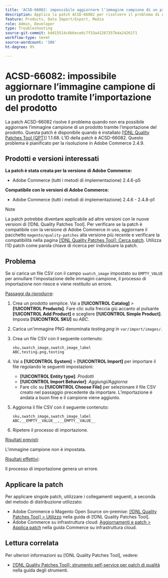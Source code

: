 ```yaml
---
title: 'ACSD-66082: impossibile aggiornare l’immagine campione di un prodotto tramite l’importazione del prodotto'
description: Applica la patch ACSD-66082 per risolvere il problema di Adobe Commerce, se il caricamento di un file CSV con il campo swatch_image impostato su EMPTY_VALUE per annullare l’impostazione delle immagini campione genera un errore durante l’importazione.
feature: Products, Data Import/Export, Media
role: Admin, Developer
type: Troubleshooting
source-git-commit: bdd15514c6b6ece6c7f33a41267357b4a24261f1
workflow-type: tm+mt
source-wordcount: '386'
ht-degree: 0%

---
```



# ACSD-66082: impossibile aggiornare l’immagine campione di un prodotto tramite l’importazione del prodotto

La patch ACSD-66082 risolve il problema quando non era possibile aggiornare l’immagine campione di un prodotto tramite l’importazione del prodotto. Questa patch è disponibile quando è installato [[!DNL Quality Patches Tool (QPT)]](/help/tools/quality-patches-tool/quality-patches-tool-to-self-serve-quality-patches.md) 1.1.68. L’ID della patch è ACSD-66082. Questo problema è pianificato per la risoluzione in Adobe Commerce 2.4.9.

## Prodotti e versioni interessati

**La patch è stata creata per la versione di Adobe Commerce:**

* Adobe Commerce (tutti i metodi di implementazione) 2.4.6-p5

**Compatibile con le versioni di Adobe Commerce:**

* Adobe Commerce (tutti i metodi di implementazione) 2.4.6 - 2.4.8-p1

>[!NOTE]
>
>La patch potrebbe diventare applicabile ad altre versioni con le nuove versioni di [!DNL Quality Patches Tool]. Per verificare se la patch è compatibile con la versione di Adobe Commerce in uso, aggiornare il pacchetto `magento/quality-patches` alla versione più recente e verificare la compatibilità nella pagina [[!DNL Quality Patches Tool]: Cerca patch](https://experienceleague.adobe.com/tools/commerce-quality-patches/index.html). Utilizza l’ID patch come parola chiave di ricerca per individuare la patch.

## Problema

Se si carica un file CSV con il campo `swatch_image` impostato su `EMPTY_VALUE` per annullare l&#39;impostazione delle immagini campione, il processo di importazione non riesce e viene restituito un errore.

<u>Passaggi da riprodurre</u>:

1. Crea un prodotto semplice. Vai a **[!UICONTROL Catalog]** > **[!UICONTROL Products]**. Fare clic sulla freccia giù accanto al pulsante **[!UICONTROL Add Product]** e scegliere **[!UICONTROL Simple Product]**. Imposta **[!UICONTROL SKU]** su *ABC*.
1. Carica un&#39;immagine PNG denominata *testing.png* in `var/import/images/`.
1. Crea un file CSV con il seguente contenuto:

   ```
   sku,swatch_image,swatch_image_label
   ABC,testing.png,testing
   ```

1. Vai a **[!UICONTROL System]** > **[!UICONTROL Import]** per importare il file regolando le seguenti impostazioni:
   * **[!UICONTROL Entity type]**: *Prodotti*
   * **[!UICONTROL Import Behavior]**: *Aggiungi/Aggiorna*
   * Fare clic su **[!UICONTROL Choose File]** per selezionare il file CSV creato nel passaggio precedente da importare. L’importazione è andata a buon fine e il campione viene aggiunto.
1. Aggiorna il file CSV con il seguente contenuto:

   ```
   sku,swatch_image,swatch_image_label
   ABC,__EMPTY__VALUE__,__EMPTY__VALUE__
   ```

1. Ripetere il processo di importazione.

<u>Risultati previsti</u>:

L&#39;immagine campione non è impostata.

<u>Risultati effettivi</u>:

Il processo di importazione genera un errore.

## Applicare la patch

Per applicare singole patch, utilizzare i collegamenti seguenti, a seconda del metodo di distribuzione utilizzato:

* Adobe Commerce o Magento Open Source on-premise: [[!DNL Quality Patches Tool] > Utilizzo](/help/tools/quality-patches-tool/usage.md) nella guida di [!DNL Quality Patches Tool].
* Adobe Commerce su infrastruttura cloud: [Aggiornamenti e patch > Applica patch](https://experienceleague.adobe.com/docs/commerce-cloud-service/user-guide/develop/upgrade/apply-patches.html) nella guida Commerce su infrastruttura cloud.

## Lettura correlata

Per ulteriori informazioni su [!DNL Quality Patches Tool], vedere:

* [[!DNL Quality Patches Tool]: strumento self-service per patch di qualità](/help/tools/quality-patches-tool/quality-patches-tool-to-self-serve-quality-patches.md) nella guida degli strumenti.
